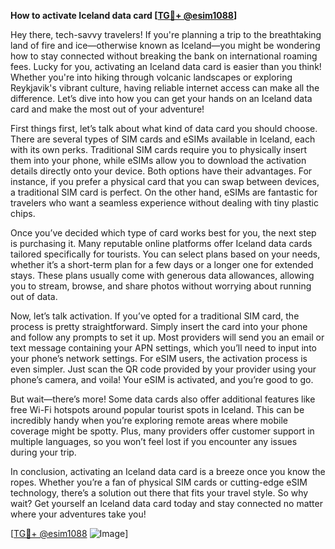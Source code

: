 **How to activate Iceland data card [[TG💪+ @esim1088](https://t.me/s/esim1088)]**

Hey there, tech-savvy travelers! If you're planning a trip to the breathtaking land of fire and ice—otherwise known as Iceland—you might be wondering how to stay connected without breaking the bank on international roaming fees. Lucky for you, activating an Iceland data card is easier than you think! Whether you're into hiking through volcanic landscapes or exploring Reykjavik's vibrant culture, having reliable internet access can make all the difference. Let’s dive into how you can get your hands on an Iceland data card and make the most out of your adventure!

First things first, let’s talk about what kind of data card you should choose. There are several types of SIM cards and eSIMs available in Iceland, each with its own perks. Traditional SIM cards require you to physically insert them into your phone, while eSIMs allow you to download the activation details directly onto your device. Both options have their advantages. For instance, if you prefer a physical card that you can swap between devices, a traditional SIM card is perfect. On the other hand, eSIMs are fantastic for travelers who want a seamless experience without dealing with tiny plastic chips.

Once you’ve decided which type of card works best for you, the next step is purchasing it. Many reputable online platforms offer Iceland data cards tailored specifically for tourists. You can select plans based on your needs, whether it’s a short-term plan for a few days or a longer one for extended stays. These plans usually come with generous data allowances, allowing you to stream, browse, and share photos without worrying about running out of data.

Now, let’s talk activation. If you’ve opted for a traditional SIM card, the process is pretty straightforward. Simply insert the card into your phone and follow any prompts to set it up. Most providers will send you an email or text message containing your APN settings, which you’ll need to input into your phone’s network settings. For eSIM users, the activation process is even simpler. Just scan the QR code provided by your provider using your phone’s camera, and voila! Your eSIM is activated, and you’re good to go.

But wait—there’s more! Some data cards also offer additional features like free Wi-Fi hotspots around popular tourist spots in Iceland. This can be incredibly handy when you’re exploring remote areas where mobile coverage might be spotty. Plus, many providers offer customer support in multiple languages, so you won’t feel lost if you encounter any issues during your trip.

In conclusion, activating an Iceland data card is a breeze once you know the ropes. Whether you’re a fan of physical SIM cards or cutting-edge eSIM technology, there’s a solution out there that fits your travel style. So why wait? Get yourself an Iceland data card today and stay connected no matter where your adventures take you!

[[TG💪+ @esim1088](https://t.me/s/esim1088) ![Image](https://i.postimg.cc/Y0z9fWf4/image.png)]